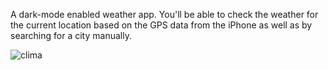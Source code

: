 A dark-mode enabled weather app. You'll be able to check the weather for the current location based on the GPS data from the iPhone as well as by searching for a city manually.



![clima](https://github.com/user-attachments/assets/7c673601-ae02-47c5-b076-1a83be9f0d1e)

